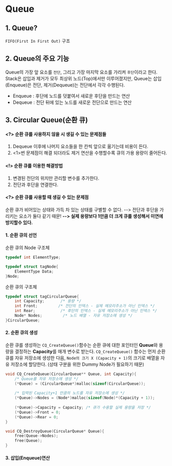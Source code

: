 # Queue

## 1. Queue?
`FIFO(First In First Out)` 구조

## 2. Queue의 주요 기능
Queue의 가장 앞 요소를 `전단`, 그리고 가장 마지막 요소를 가리켜 `후단`이라고 한다.
Stack은 삽입과 제거가 모두 최상위 노드(Top)에서만 이루어졌지만, Queue는 삽입(Enqueue)은 전단, 제거(Dequeue)는 전단에서 각각 수행된다.
* Enqueue : 후단에 노드를 덧붙여서 새로운 후단을 만드는 연산
* Dequeue : 전단 뒤에 있는 노드를 새로운 전단으로 만드는 연산

## 3. Circular Queue(순환 큐)
#### <?> 순환 큐를 사용하지 않을 시 생길 수 있는 문제점들
1. Dequeue 이후에 나머지 요소들을 한 칸씩 앞으로 옮기는데 비용이 든다.
2. <1>번 문제점이 해결 되더라도 제거 연산을 수행할수록 큐의 가용 용량이 줄어든다.

#### <!> 순환 큐를 이용한 해결방법
1. 변경된 전단의 위치만 관리할 변수를 추가한다.
2. 전단과 후단을 연결한다.

#### <?> 순환 큐를 사용할 때 생길 수 있는 문제점
순환 큐가 비어있는 상태와 가득 차 있는 상태를 구별할 수 없다.
--> 전단과 후단을 가리키는 요소가 둘다 같기 때문!
**--> 실제 용량보다 1만큼 더 크게 큐를 생성해서 미연에 방지할수 있다.**

#### 1. 순환 큐의 선언
순환 큐의 Node 구조체
```c
typedef int ElementType;

typedef struct tagNode{
	ElementType Data;
}Node;
```

순환 큐의 구조체
```c
typedef struct tagCircularQueue{
	int Capacity;		/* 용량 */
	int Front;		   /* 전단의 인덱스 - 실제 메모리주소가 아닌 인덱스 */
    int Rear;			/* 후단의 인덱스 - 실제 메모리주소가 아닌 인덱스 */
    Node* Nodes;		 /* 노드 배열 - 자유 저장소에 생성 */
}CircularQueue;
```

#### 2. 순환 큐의 생성
순환 큐를 생성하는 `CQ_CreateQueue()`함수는 순환 큐에 대한 포인터인 **Queue**와 용량을 결정하는 **Capacity**를 매개 변수로 받는다.
`CQ_CreateQueue()` 함수는 먼저 순환 큐를 자유 저장소에 생성한 다음, `Node의 크기 X (Capacity + 1)`의 크기로 배열을 자유 저장소에 할당한다. (상태 구분을 위한 Dummy Node가 필요하기 때문)
```c
void CQ_CreateQueue(CircularQueue** Queue, int Capacity){
	/* Queue를 자유 저장소에 생성 */
    (*Queue) = (CircularQueue*)malloc(sizeof(CircularQueue));
    
    /* 입력된 Capacity+1 만큼의 노드를 자유 저장소에 생성 */
    (*Queue)->Nodes = (Node*)malloc(sizeof(Node)*(Capacity + 1));
    
    (*Queue)->Capacity = Capacity; /* 큐가 수용할 실제 용량을 저장 */
    (*Queue)->Front = 0;
    (*Queue)->Rear = 0;
}
```

```c
void CQ_DestroyQueue(CircularQueue* Queue){
	free(Queue->Nodes);
    free(Queue);
}
```

#### 3. 삽입(Enqueue)연산

